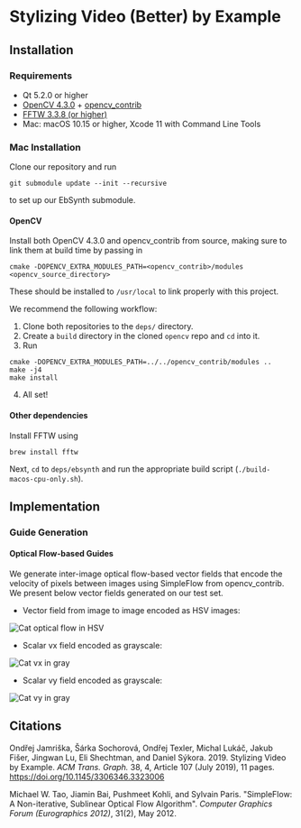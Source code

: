 # Stylizing Video (Better) by Example
## Installation
### Requirements
* Qt 5.2.0 or higher
* [OpenCV 4.3.0](https://github.com/opencv/opencv/tree/4.3.0) + [opencv_contrib](https://github.com/opencv/opencv_contrib)
* [FFTW 3.3.8 (or higher)](http://www.fftw.org/)
* Mac: macOS 10.15 or higher, Xcode 11 with Command Line Tools

### Mac Installation
Clone our repository and run
```
git submodule update --init --recursive
```
to set up our EbSynth submodule. 
#### OpenCV
Install both OpenCV 4.3.0 and opencv_contrib from source, making sure to link them at build time by passing in
```
cmake -DOPENCV_EXTRA_MODULES_PATH=<opencv_contrib>/modules <opencv_source_directory>
```
These should be installed to `/usr/local` to link properly with this project.

We recommend the following workflow:
1. Clone both repositories to the `deps/` directory.
2. Create a `build` directory in the cloned `opencv` repo and `cd` into it. 
3. Run 
```
cmake -DOPENCV_EXTRA_MODULES_PATH=../../opencv_contrib/modules ..
make -j4
make install
```
4. All set!
#### Other dependencies
Install FFTW using
``` 
brew install fftw
```
Next, `cd` to `deps/ebsynth` and run the appropriate build script (`./build-macos-cpu-only.sh`). 

## Implementation
### Guide Generation
#### Optical Flow-based Guides
We generate inter-image optical flow-based vector fields that encode the velocity of pixels
between images using SimpleFlow from opencv_contrib. We present below vector fields generated on our test set.

* Vector field from image to image encoded as HSV images:  

![Cat optical flow in HSV](https://media.giphy.com/media/dxHtk041o3VlaS8NCL/giphy.gif)
* Scalar vx field encoded as grayscale:  

![Cat vx in gray](https://media.giphy.com/media/mBeo1ENx26fvTFIr9H/giphy.gif)
* Scalar vy field encoded as grayscale:  

![Cat vy in gray](https://media.giphy.com/media/mFl7l8vvtbO2cR3aw7/giphy.gif)

## Citations
Ondřej Jamriška, Šárka Sochorová, Ondřej Texler, Michal Lukáč, Jakub Fišer, Jingwan Lu, Eli Shechtman, and Daniel Sýkora. 2019.
Stylizing Video by Example.
*ACM Trans. Graph.* 38, 4, Article 107 (July 2019), 11 pages. https://doi.org/10.1145/3306346.3323006

Michael W. Tao, Jiamin Bai, Pushmeet Kohli, and Sylvain Paris. "SimpleFlow: A Non-iterative, Sublinear Optical Flow Algorithm". *Computer Graphics Forum (Eurographics 2012)*, 31(2), May 2012.
